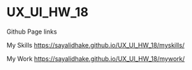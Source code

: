 # UX_UI_HW_18

Github Page links

My Skills 
https://sayalidhake.github.io/UX_UI_HW_18/myskills/

My Work
https://sayalidhake.github.io/UX_UI_HW_18/mywork/
 
